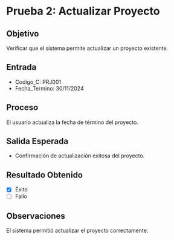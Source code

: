 # Prueba 2: Actualizar Proyecto

## Objetivo
Verificar que el sistema permite actualizar un proyecto existente.

## Entrada
- Codigo_C: PRJ001
- Fecha_Termino: 30/11/2024

## Proceso
El usuario actualiza la fecha de término del proyecto.

## Salida Esperada
- Confirmación de actualización exitosa del proyecto.

## Resultado Obtenido
- [X] Éxito
- [ ] Fallo

## Observaciones
El sistema permitió actualizar el proyecto correctamente.

